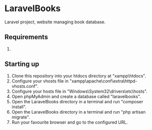 # LaravelBooks
Laravel project, website managing book database.

## Requirements
1) 

## Starting up
1) Clone this repository into your htdocs directory at "xampp\htdocs".
2) Configure your vhosts file in "xampp\apache\conf\extra\httpd-vhosts.conf".
3) Configure your hosts file in "Windows\System32\drivers\etc\hosts".
4) Open phpMyAdmin and create a database called "laravelbooks".
5) Open the LaravelBooks directory in a terminal and run "composer install".
6) Open the LaravelBooks directory in a terminal and run "php artisan migrate".
7) Run your favourite browser and go to the configured URL.
